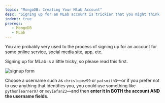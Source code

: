 ```yaml
---
topic: "MongoDB: Creating Your Mlab Account"
desc: "Signing up for an MLab account is trickier that you might think "
indent: true
prereqs:
   - MongoDB
   - MLab
---
```


You are probably very used to the process of signing up for an account for some online service, social media site, app, etc.

Signing up for MLab is a little tricky, so please read this first.

![signup form](mlab_signup.png)

Choose a username such as `chrislopez99` or `patsmith3`&mdash;or if you prefer not to use anything that identifies you, you could use something like `pythonlearner07` or `moviefan23`&mdash;and then <b>enter it in BOTH the account AND the username fields</b>.

